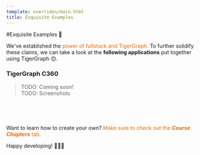 ```yaml
---
template: overrides/main.html
title: Exquisite Examples
---
```


#Exquisite Examples 🥳

We've established the <font color='#DD6EOF'> power of fullstack and TigerGraph. </font> To further solidify
these claims, we can take a look at the **following applications** put together
using TigerGraph 😊.

<!-- > New feature, coming soon! If you wish to feature your applications here, make sure to be on the
> lookout for a submission form under the **_Community_** tab. Currently in the works!
&nbsp; &nbsp; -->

### TigerGraph C360

> TODO: Coming soon!<br>
> TODO: Screenshots

&nbsp; &nbsp;

&nbsp; &nbsp;

Want to learn how to create your own? <font color='#DD6E0F'>Make sure to check out the **_Course Chapters_** tab.</font>

Happy developing! 🥳🥳🥳

&nbsp; &nbsp;
